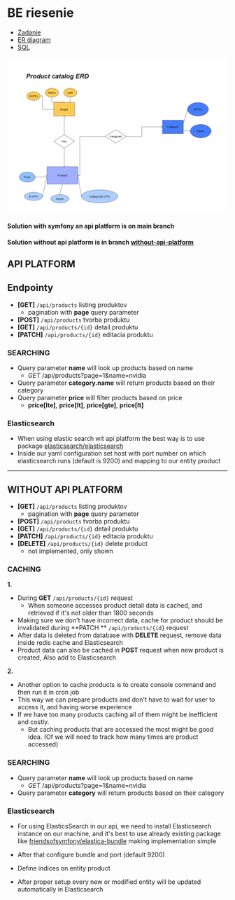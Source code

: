 # BE riesenie

* [Zadanie](DOCS/ASSIGNMENT.md)
* [ER diagram](DOCS/ERD.png)
* [SQL](DOCS/SQL.md)

![ER diagram](DOCS/ERD.png)

#### Solution with symfony an api platform is on main branch

#### Solution without api platform is in branch [without-api-platform](https://github.com/Matej-ch/be-riesenie/tree/without-api-platform)

## API PLATFORM

## Endpointy

* **[GET]** ```/api/products``` listing produktov
    * pagination with **page** query parameter
* **[POST]** ```/api/products``` tvorba produktu
* **[GET]** ```/api/products/{id}``` detail produktu
* **[PATCH]** ```/api/products/{id}``` editacia produktu

### SEARCHING

* Query parameter **name** will look up products based on name
    * _GET_ /api/products?page=1&name=nvidia
* Query parameter **category.name** will return products based on their category
* Query parameter **price** will filter products based on price
    * **price[lte]**, **price[lt]**, **price[gte]**, **price[lt]**

### Elasticsearch

* When using elastic search wit api platform the best way is to use
  package [elasticsearch/elasticsearch](https://github.com/elastic/elasticsearch-php)
* Inside our yaml configuration set host with port number on which elasticsearch runs (default is 9200) and mapping to
  our entity product

---

## WITHOUT API PLATFORM

* **[GET]** ```/api/products``` listing produktov
    * pagination with **page** query parameter
* **[POST]** ```/api/products``` tvorba produktu
* **[GET]** ```/api/products/{id}``` detail produktu
* **[PATCH]** ```/api/products/{id}``` editacia produktu
* **[DELETE]** ```/api/products/{id}``` delete product
    * not implemented, only shown

### CACHING

**1.**

* During **GET** ```/api/products/{id}``` request
    * When someone accesses product detail data is cached, and retrieved if it's not older than 1800 seconds
* Making sure we don't have incorrect data, cache for product should be invalidated during **PATCH
  **  ```/api/products/{id}``` request
* After data is deleted from database with **DELETE** request, remove data inside redis cache and Elasticsearch
* Product data can also be cached in **POST** request when new product is created, Also add to Elasticsearch

**2.**

- Another option to cache products is to create console command and then run it in cron job
- This way we can prepare products and don't have to wait for user to access it, and having worse experience
- If we have too many products caching all of them might be inefficient and costly.
    - But caching products that are accessed the most might be good idea. (Of we will need to track how many times are
      product accessed)

### SEARCHING

* Query parameter **name** will look up products based on name
    * _GET_ /api/products?page=1&name=nvidia
* Query parameter **category** will return products based on their category

### Elasticsearch

* For using ElasticsSearch in our api, we need to install Elasticsearch instance on our machine,
  and it's best to use already existing package
  like [friendsofsymfony/elastica-bundle](https://github.com/FriendsOfSymfony/FOSElasticaBundle)
  making implementation simple

* After that configure bundle and port (default 9200)
* Define indices on entity product
* After proper setup every new or modified entity will be updated automatically in Elasticsearch